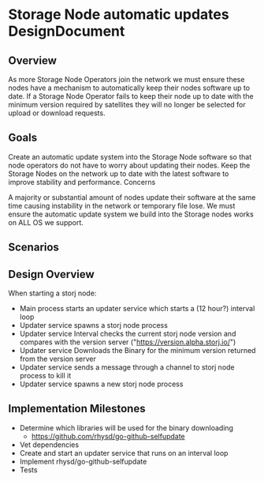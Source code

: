 
# Storage Node automatic updates DesignDocument

## Overview

As more Storage Node Operators join the network we must ensure these nodes have a mechanism to automatically keep their nodes software up to date. If a Storage Node Operator fails to keep their node up to date with the minimum version required by satellites they will no longer be selected for upload or download requests.

## Goals

Create an automatic update system into the Storage Node software so that node operators do not have to worry about updating their nodes.
Keep the Storage Nodes on the network up to date with the latest software to improve stability and performance. 
Concerns

A majority or substantial amount of nodes update their software at the same time causing instability in the network or temporary file lose.
We must ensure the automatic update system we build into the Storage nodes works on ALL OS we support.

## Scenarios


## Design Overview

When starting a storj node:
* Main process starts an updater service which starts a (12 hour?) interval loop
* Updater service spawns a storj node process 
* Updater service Interval checks the current storj node version and compares with the version server ("https://version.alpha.storj.io/") 
* Updater service Downloads the Binary for the minimum version returned from the version server
* Updater service sends a message through a channel to storj node process to kill it
* Updater service spawns a new storj node process

## Implementation Milestones

* Determine which libraries will be used for the binary downloading
  * https://github.com/rhysd/go-github-selfupdate
* Vet dependencies
* Create and start an updater service that runs on an interval loop
* Implement rhysd/go-github-selfupdate 
* Tests
  